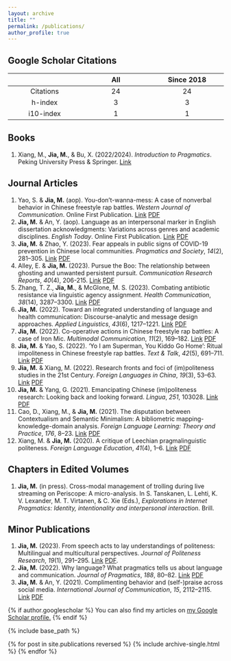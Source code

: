 ```yaml
---
layout: archive
title: ""
permalink: /publications/
author_profile: true
---
```


<style>
table th:first-of-type {
    width: 17%;
}
table th:nth-of-type(2) {
    width: 16%;
}
table th:nth-of-type(3) {
    width: 17%;
}
table th:nth-of-type(4) {
    width: 17%;
}
table th:nth-of-type(5) {
    width: 16%;
}
table th:nth-of-type(6) {
    width: 17%;
}
</style>

Google Scholar Citations
-----

|               |     All       |   Since 2018  |
|:-------------:|:-------------:|:-------------:|   
|    Citations  |      24       |       24      |
|     h-index   |       3       |        3      |
|    i10-index  |       1       |        1      |

Books
-----

1. Xiang, M., **Jia, M.**, & Bu, X. (2022/2024). *Introduction to Pragmatics*. Peking University Press & Springer. [Link](https://link.springer.com/book/9789819964635)

Journal Articles
-----

1. Yao, S. & **Jia, M.** (aop). You-don’t-wanna-mess: A case of nonverbal behavior in Chinese freestyle rap battles. *Western Journal of Communication*. Online First Publication. [Link](https://doi.org/10.1080/10570314.2023.2257638) [PDF](https://jamesmianjia.github.io/files/Yao_Jia_2023_WJoC.pdf)
2. **Jia, M.** & An, Y. (aop). Language as an interpersonal marker in English dissertation acknowledgments: Variations across genres and academic disciplines. *English Today*. Online First Publication. [Link](https://doi.org/10.1017/S026607842200027X) [PDF](https://jamesmianjia.github.io/files/Jia_An_ET.pdf)
3. **Jia, M.** & Zhao, Y. (2023). Fear appeals in public signs of COVID-19 prevention in Chinese local communities. *Pragmatics and Society*, *14*(2), 281–305. [Link](https://doi.org/10.1075/ps.22009.jia) [PDF](https://jamesmianjia.github.io/files/Jia_Zhao_2023_PS.pdf)
4. Alley, E. & **Jia, M.** (2023). Pursue the Boo: The relationship between ghosting and unwanted persistent pursuit. *Communication Research Reports*, *40*(4), 206-215. [Link](https://www.tandfonline.com/doi/full/10.1080/08824096.2023.2235273) [PDF](https://jamesmianjia.github.io/files/Alley_Jia_2023_CRR.pdf)
5. Zhang, T. Z., **Jia, M.**, & McGlone, M. S. (2023). Combating antibiotic resistance via linguistic agency assignment. *Health Communication*, *38*(14), 3287–3300. [Link](https://doi.org/10.1080/10410236.2022.2147125) [PDF](https://jamesmianjia.github.io/files/Zhang_Jia_McGlone_HC.pdf)
6. **Jia, M.** (2022). Toward an integrated understanding of language and health communication: Discourse-analytic and message design approaches. *Applied Linguistics*, *43*(6), 1217–1221. [Link](https://doi.org/10.1093/applin/amac063) [PDF](https://jamesmianjia.github.io/files/Jia_2022_AL.pdf)
7. **Jia, M.** (2022). Co-operative actions in Chinese freestyle rap battles: A case of Iron Mic. *Multimodal Communication*, *11*(2), 169–182. [Link](https://doi.org/10.1515/mc-2022-0002) [PDF](https://jamesmianjia.github.io/files/Jia_2022_MC.pdf)
8. **Jia, M.** & Yao, S. (2022). ‘Yo I am Superman, You Kiddo Go Home’: Ritual impoliteness in Chinese freestyle rap battles. *Text & Talk*, *42*(5), 691–711. [Link](https://doi.org/10.1515/text-2020-0097) [PDF](https://jamesmianjia.github.io/files/Jia_Yao_2022_TT.pdf)
9. **Jia, M.** & Xiang, M. (2022). Research fronts and foci of (im)politeness studies in the 21st Century. *Foreign Languages in China*, *19*(3), 53–63. [Link](https://doi.org/10.13564/j.cnki.issn.1672-9382.2022.03.004) [PDF](https://jamesmianjia.github.io/files/Jia_Xiang_2022_FLC.pdf)
10. **Jia, M.** & Yang, G. (2021). Emancipating Chinese (im)politeness research: Looking back and looking forward. *Lingua*, *251*, 103028. [Link](https://doi.org/10.1016/j.lingua.2020.103028) [PDF](https://jamesmianjia.github.io/files/Jia_Yang_2021_Lingua.pdf)
11. Cao, D., Xiang, M., & **Jia, M.** (2021). The disputation between Contextualism and Semantic Minimalism: A bibliometric mapping-knowledge-domain analysis. *Foreign Language Learning: Theory and Practice*, *176*, 8–23. [Link](http://www.teachlanguage.ecnu.edu.cn/CN/Y2021/V176/I4/8) [PDF](https://jamesmianjia.github.io/files/Cao_Xiang_Jia_2021_FLLTP.pdf)
12. Xiang, M. & **Jia, M.** (2020). A critique of Leechian pragmalinguistic politeness. *Foreign Language Education*, *41*(4), 1–6. [Link](https://doi.org/10.16362/j.cnki.cn61-1023/h.2020.04.001) [PDF](https://jamesmianjia.github.io/files/Xiang_Jia_2020_FLE.pdf)

Chapters in Edited Volumes
-----

1. **Jia, M.** (in press). Cross-modal management of trolling during live streaming on Periscope: A micro-analysis. In S. Tanskanen, L. Lehti, K. V. Lexander, M. T. Virtanen, & C. Xie (Eds.), *Explorations in Internet Pragmatics: Identity, intentionality and interpersonal interaction*. Brill.

Minor Publications
-----

1. **Jia, M.** (2023). From speech acts to lay understandings of politeness: Multilingual and multicultural perspectives. *Journal of Politeness Research*, *19*(1), 291–295. [Link](https://doi.org/10.1515/pr-2021-0027) [PDF](https://jamesmianjia.github.io/files/Jia_2023_JPR.pdf).
2. **Jia, M.** (2022). Why language? What pragmatics tells us about language and communication. *Journal of Pragmatics*, *188*, 80–82. [Link](https://doi.org/10.1016/j.pragma.2021.12.005) [PDF](https://jamesmianjia.github.io/files/Jia_2022_JoP.pdf)
3. **Jia, M.** & An, Y. (2021). Complimenting behavior and (self-)praise across social media. *International Journal of Communication*, *15*, 2112–2115. [Link](https://ijoc.org/index.php/ijoc/article/view/17620/3433) [PDF](https://jamesmianjia.github.io/files/Jia_An_2021_IJoC.pdf)


{% if author.googlescholar %}
  You can also find my articles on <u><a href="{{author.googlescholar}}">my Google Scholar profile</a>.</u>
{% endif %}

{% include base_path %}

{% for post in site.publications reversed %}
  {% include archive-single.html %}
{% endfor %}
